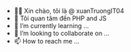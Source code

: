 - 🎀👋 Xin chào, tôi là @ xuanTruongIT04
- 👀 Tôi quan tâm đến PHP and JS
- 🌱 I’m currently learning ...
- 💞️ I’m looking to collaborate on ...   
- 📫 How to reach me ...

<!---
xuanTruongIT04/xuanTruongIT04 is a ✨ special ✨ repository because its `README.md` (this file) appears on your GitHub profile.
You can click the Preview link to take a look at your changes.
--->

